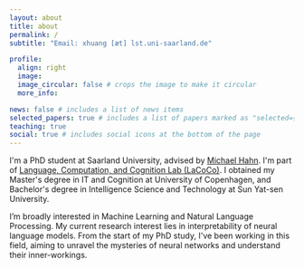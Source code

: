 ```yaml
---
layout: about
title: about
permalink: /
subtitle: "Email: xhuang [æt] lst.uni-saarland.de"

profile:
  align: right
  image: 
  image_circular: false # crops the image to make it circular
  more_info: 

news: false # includes a list of news items
selected_papers: true # includes a list of papers marked as "selected={true}"
teaching: true
social: true # includes social icons at the bottom of the page
---
```


I'm a PhD student at Saarland University, advised by [Michael Hahn](https://www.mhahn.info). I'm part of [Language, Computation, and Cognition Lab (LaCoCo)](https://lacoco-lab.github.io/home/). I obtained my Master's degree in IT and Cognition at University of Copenhagen, and Bachelor's degree in Intelligence Science and Technology at Sun Yat-sen University.

I’m broadly interested in Machine Learning and Natural Language Processing. My current research interest lies in interpretability of neural language models. From the start of my PhD study, I've been working in this field, aiming to unravel the mysteries of neural networks and understand their inner-workings.
